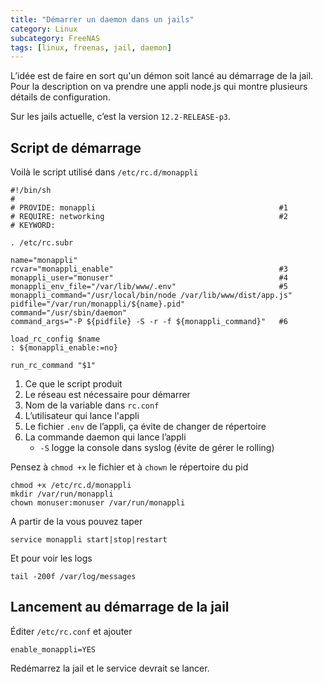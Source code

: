 ```yaml
---
title: "Démarrer un daemon dans un jails"
category: Linux
subcategory: FreeNAS
tags: [linux, freenas, jail, daemon]
---
```


L’idée est de faire en sort qu'un démon soit lancé au démarrage de la jail. Pour la description on va prendre une appli node.js qui montre plusieurs détails de configuration.

Sur les jails actuelle, c’est la version `12.2-RELEASE-p3`.

## Script de démarrage

Voilà le script utilisé dans `/etc/rc.d/monappli`

```shell
#!/bin/sh
#
# PROVIDE: monappli                                         #1
# REQUIRE: networking                                       #2
# KEYWORD:

. /etc/rc.subr

name="monappli"
rcvar="monappli_enable"                                     #3
monappli_user="monuser"                                     #4
monappli_env_file="/var/lib/www/.env"                       #5
monappli_command="/usr/local/bin/node /var/lib/www/dist/app.js"
pidfile="/var/run/monappli/${name}.pid"
command="/usr/sbin/daemon"
command_args="-P ${pidfile} -S -r -f ${monappli_command}"   #6

load_rc_config $name
: ${monappli_enable:=no}

run_rc_command "$1"
```

1. Ce que le script produit
2. Le réseau est nécessaire pour démarrer
3. Nom de la variable dans `rc.conf`
4. L’utilisateur qui lance l'appli
5. Le fichier `.env` de l’appli, ça évite de changer de répertoire
6. La commande daemon qui lance l’appli
   * `-S` logge la console dans syslog (évite de gérer le rolling)

Pensez à `chmod +x` le fichier et à `chown` le répertoire du pid

```shell
chmod +x /etc/rc.d/monappli
mkdir /var/run/monappli
chown monuser:monuser /var/run/monappli
```

A partir de la vous pouvez taper 

```shell
service monappli start|stop|restart
```
Et pour voir les logs 

```shell
tail -200f /var/log/messages
```
## Lancement au démarrage de la jail

Éditer `/etc/rc.conf` et ajouter 

```
enable_monappli=YES
```

Redémarrez la jail et le service devrait se lancer.
